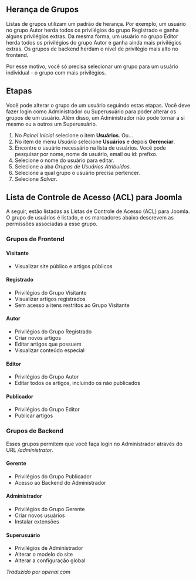 <!-- Filename: Changing_user_groups / Display title: Alterando Grupos do Usuário  -->

## Herança de Grupos

Listas de grupos utilizam um padrão de herança. Por exemplo, um usuário no grupo Autor herda todos os privilégios do grupo Registrado e ganha alguns privilégios extras. Da mesma forma, um usuário no grupo Editor herda todos os privilégios do grupo Autor e ganha ainda mais privilégios extras. Os grupos de backend herdam o nível de privilégio mais alto no frontend.

Por esse motivo, você só precisa selecionar um grupo para um usuário individual - o grupo com mais privilégios.

## Etapas

Você pode alterar o grupo de um usuário seguindo estas etapas. Você deve fazer login como Administrador ou Superusuário para poder alterar os grupos de um usuário. Além disso, um Administrador não pode tornar a si mesmo ou a outros um Superusuário.

1. No *Painel Inicial* selecione o item **Usuários**. Ou...
2. No item de menu *Usuário* selecione **Usuários** e depois **Gerenciar**.
3. Encontre o usuário necessário na lista de usuários. Você pode pesquisar por nome, nome de usuário, email ou id: prefixo.
4. Selecione o nome do usuário para editar.
5. Selecione a aba *Grupos de Usuários Atribuídos*.
6. Selecione a qual grupo o usuário precisa pertencer.
7. Selecione *Salvar*.

## Lista de Controle de Acesso (ACL) para Joomla

A seguir, estão listadas as Listas de Controle de Acesso (ACL) para Joomla. O grupo de usuários é listado, e os marcadores abaixo descrevem as permissões associadas a esse grupo.

### Grupos de Frontend

#### Visitante

- Visualizar site público e artigos públicos

#### Registrado

- Privilégios do Grupo Visitante
- Visualizar artigos registrados
- Sem acesso a itens restritos ao Grupo Visitante

#### Autor

- Privilégios do Grupo Registrado
- Criar novos artigos
- Editar artigos que possuem
- Visualizar conteúdo especial

#### Editor

- Privilégios do Grupo Autor
- Editar todos os artigos, incluindo os não publicados

#### Publicador

- Privilégios do Grupo Editor
- Publicar artigos

### Grupos de Backend

Esses grupos permitem que você faça login no Administrador através do URL */administrator*.

#### Gerente

- Privilégios do Grupo Publicador
- Acesso ao Backend do Administrador

#### Administrador

- Privilégios do Grupo Gerente
- Criar novos usuários
- Instalar extensões

#### Superusuário

- Privilégios de Administrador
- Alterar o modelo do site
- Alterar a configuração global

*Traduzido por openai.com*

